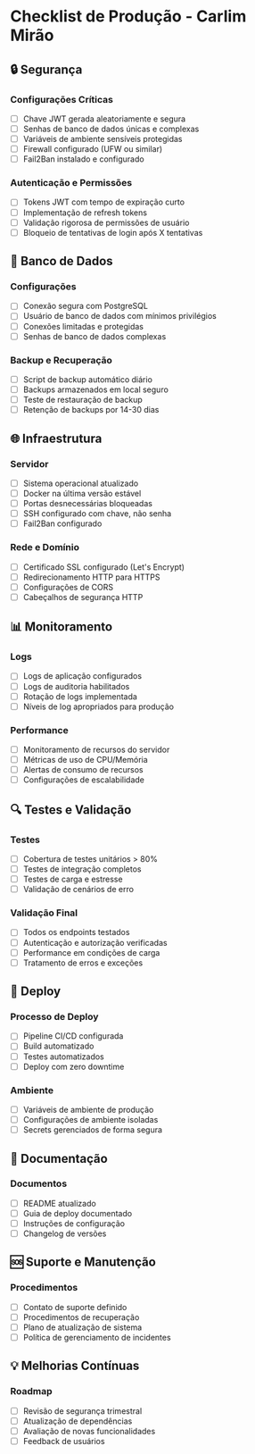 # Checklist de Produção - Carlim Mirão

## 🔒 Segurança

### Configurações Críticas
- [ ] Chave JWT gerada aleatoriamente e segura
- [ ] Senhas de banco de dados únicas e complexas
- [ ] Variáveis de ambiente sensíveis protegidas
- [ ] Firewall configurado (UFW ou similar)
- [ ] Fail2Ban instalado e configurado

### Autenticação e Permissões
- [ ] Tokens JWT com tempo de expiração curto
- [ ] Implementação de refresh tokens
- [ ] Validação rigorosa de permissões de usuário
- [ ] Bloqueio de tentativas de login após X tentativas

## 💾 Banco de Dados

### Configurações
- [ ] Conexão segura com PostgreSQL
- [ ] Usuário de banco de dados com mínimos privilégios
- [ ] Conexões limitadas e protegidas
- [ ] Senhas de banco de dados complexas

### Backup e Recuperação
- [ ] Script de backup automático diário
- [ ] Backups armazenados em local seguro
- [ ] Teste de restauração de backup
- [ ] Retenção de backups por 14-30 dias

## 🌐 Infraestrutura

### Servidor
- [ ] Sistema operacional atualizado
- [ ] Docker na última versão estável
- [ ] Portas desnecessárias bloqueadas
- [ ] SSH configurado com chave, não senha
- [ ] Fail2Ban configurado

### Rede e Domínio
- [ ] Certificado SSL configurado (Let's Encrypt)
- [ ] Redirecionamento HTTP para HTTPS
- [ ] Configurações de CORS
- [ ] Cabeçalhos de segurança HTTP

## 📊 Monitoramento

### Logs
- [ ] Logs de aplicação configurados
- [ ] Logs de auditoria habilitados
- [ ] Rotação de logs implementada
- [ ] Níveis de log apropriados para produção

### Performance
- [ ] Monitoramento de recursos do servidor
- [ ] Métricas de uso de CPU/Memória
- [ ] Alertas de consumo de recursos
- [ ] Configurações de escalabilidade

## 🔍 Testes e Validação

### Testes
- [ ] Cobertura de testes unitários > 80%
- [ ] Testes de integração completos
- [ ] Testes de carga e estresse
- [ ] Validação de cenários de erro

### Validação Final
- [ ] Todos os endpoints testados
- [ ] Autenticação e autorização verificadas
- [ ] Performance em condições de carga
- [ ] Tratamento de erros e exceções

## 🚀 Deploy

### Processo de Deploy
- [ ] Pipeline CI/CD configurada
- [ ] Build automatizado
- [ ] Testes automatizados
- [ ] Deploy com zero downtime

### Ambiente
- [ ] Variáveis de ambiente de produção
- [ ] Configurações de ambiente isoladas
- [ ] Secrets gerenciados de forma segura

## 📝 Documentação

### Documentos
- [ ] README atualizado
- [ ] Guia de deploy documentado
- [ ] Instruções de configuração
- [ ] Changelog de versões

## 🆘 Suporte e Manutenção

### Procedimentos
- [ ] Contato de suporte definido
- [ ] Procedimentos de recuperação
- [ ] Plano de atualização de sistema
- [ ] Política de gerenciamento de incidentes

## 💡 Melhorias Contínuas

### Roadmap
- [ ] Revisão de segurança trimestral
- [ ] Atualização de dependências
- [ ] Avaliação de novas funcionalidades
- [ ] Feedback de usuários
